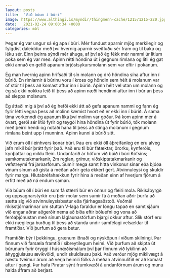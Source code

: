 ```yaml
---
layout: posts
title:  "Við búum í búri"
image: https://www.althingi.is/myndir/thingmenn-cache/1215/1215-220.jpg
date:   2021-02-24 09:00:34 +0000
categories: mbl
---
```

Þegar ég var ungur sá ég apa í búri. Mér fundust aparnir mjög merkilegir og fylgdist dáleiddur með því hvernig aparnir sveifluðu sér fram og til baka og léku sér. Einn þeirra sýndi mér áhuga, af því að ég fékk mér nammi úr litlum poka sem ég var með. Apinn rétti höndina út í gegnum rimlana og litli ég gat ekki annað en gefið apanum brjóstsykursmolann sem var eftir í pokanum. 

Ég man hvernig apinn hrifsaði til sín molann og dró höndina sína aftur inn í búrið. En rimlarnir á búrinu voru í kross og höndin sem hélt á molanum var of stór til þess að komast aftur inn í búrið. Apinn hélt vel utan um molann og ég sá ekki nokkra leið til þess að apinn næði hendinni aftur inn í búr án þess að sleppa molanum. 

Ég áttaði mig á því að ég hefði ekki átt að gefa apanum nammi og fann ég fyrir létti vegna þess að molinn kæmist hvort eð er ekki inn í búrið. Á sama tíma vorkenndi ég apanum líka því molinn var góður. Þá kom apinn mér á óvart, gerði sér lítið fyrir og teygði hina höndina út fyrir búrið, tók molann með þeirri hendi og notaði hana til þess að stinga molanum í gegnum rimlana beint upp í munninn. Apinn kunni á búrið sitt. 

Við erum öll í einhvers konar búri. Þau eru ekki öll áþreifanleg en eru alveg jafn mikil búr þrátt fyrir það. Það eru til búr fátæktar, örorku, kynferðis, kynþáttar og miklu fleiri. Undanfarið ár höfum við búið í búri Kófsins; samkomutakmarkanir, 2m reglan, grímur, viðskiptatakmarkanir og vefstreymi frá jarðarförum. Sumir mega samt hitta vinkonur sínar eða bjóða vinum sínum að gista á meðan aðrir geta ekkert gert. Atvinnuleysi og skuldir fyrir marga. Hlutabréfahækkun fyrir hina á meðan einn af hverjum fjórum á erfitt með að ná endum saman. 

Við búum öll í búri en sum fá stærri búr en önnur og fleiri mola. Ríkisábyrgð og uppsagnarstyrkir eru þeir molar sem sumir fá á meðan aðrir þurfa að sætta sig við atvinnuleysisbætur eða fjárhagsaðstoð. Veðmál ríkisstjórnarinnar um stuttan V-laga faraldur er löngu tapað en samt sjáum við engar aðrar aðgerðir nema að bíða eftir bóluefni og vona að ferðaþjónustan með sínum láglaunastörfum bjargi okkur aftur. Slík störf eru ekki nægilega burðug til þess að standa undir samfélagi velsældar til framtíðar. Við þurfum að gera betur.

Framtíðin býr í þekkingu, grænum iðnaði og nýsköpun í víðum skilningi. Þar finnum við farsæla framtíð í síbreytilegum heimi. Við þurfum að skipta út búrunum fyrir öryggi í húsnæðismálum því þar finnum við lykilinn að áhyggjulausu ævikvöldi, undir skuldlausu þaki. Það verður mjög mikilvægt á næstu tveimur árum að verja heimili fólks á meðan atvinnulífið er að komast aftur í gangi. Þar hafa Píratar sýnt frumkvæði á undanförnum árum og munu halda áfram að berjast.
